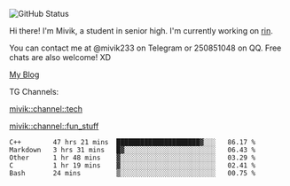 ![GitHub Status](https://github-readme-stats.vercel.app/api?show_icons=true&username=Mivik)

Hi there! I'm Mivik, a student in senior high. I'm currently working on [rin](https://github.com/Mivik/rin).

You can contact me at @mivik233 on Telegram or 250851048 on QQ. Free chats are also welcome! XD

[My Blog](https://mivik.gitee.io)

TG Channels:

[mivik::channel::tech](https://t.me/mivik_channel_tech/)

[mivik::channel::fun_stuff](https://t.me/mivik_channel_fun_stuff/)

<!--START_SECTION:waka-->
```text
C++        47 hrs 21 mins  █████████████████████▓░░░   86.17 % 
Markdown   3 hrs 31 mins   █▓░░░░░░░░░░░░░░░░░░░░░░░   06.43 % 
Other      1 hr 48 mins    ▓░░░░░░░░░░░░░░░░░░░░░░░░   03.29 % 
C          1 hr 19 mins    ▓░░░░░░░░░░░░░░░░░░░░░░░░   02.41 % 
Bash       24 mins         ▒░░░░░░░░░░░░░░░░░░░░░░░░   00.75 % 
```
<!--END_SECTION:waka-->
